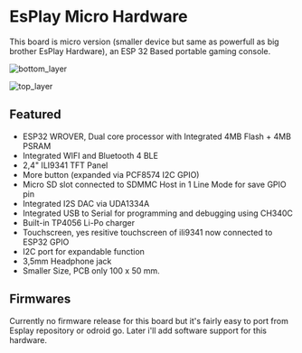 # EsPlay Micro Hardware
This board is micro version (smaller device but same as powerfull as big brother EsPlay Hardware), an ESP 32 Based portable gaming console.

![bottom_layer](https://raw.githubusercontent.com/pebri86/esplay_micro_hardware/master/docs/esplay_micro_bottom.png)

![top_layer](https://raw.githubusercontent.com/pebri86/esplay_micro_hardware/master/docs/esplay_micro_top.png)

Featured
--------
- ESP32 WROVER, Dual core processor with Integrated 4MB Flash + 4MB PSRAM
- Integrated WIFI and Bluetooth 4 BLE
- 2,4" ILI9341 TFT Panel
- More button (expanded via PCF8574 I2C GPIO)
- Micro SD slot connected to SDMMC Host in 1 Line Mode for save GPIO pin
- Integrated I2S DAC via UDA1334A
- Integrated USB to Serial for programming and debugging using CH340C
- Built-in TP4056 Li-Po charger
- Touchscreen, yes resitive touchscreen of ili9341 now connected to ESP32 GPIO
- I2C port for expandable function
- 3,5mm Headphone jack
- Smaller Size, PCB only 100 x 50 mm.

Firmwares
---------
Currently no firmware release for this board but it's fairly easy to port from Esplay repository or odroid go. Later i'll add software support for this hardware.
